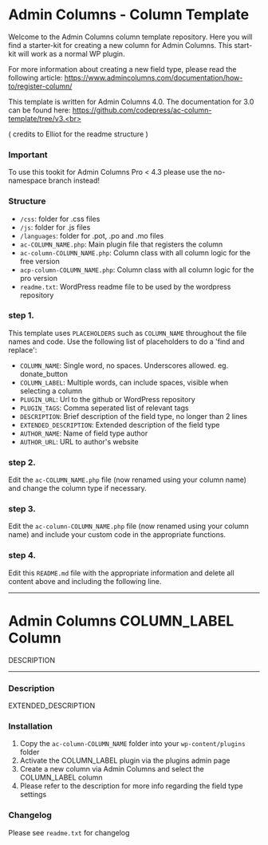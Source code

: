 # Admin Columns - Column Template

Welcome to the Admin Columns column template repository.
Here you will find a starter-kit for creating a new column for Admin Columns. This start-kit will work as a normal WP plugin.

For more information about creating a new field type, please read the following article:
https://www.admincolumns.com/documentation/how-to/register-column/

This template is written for Admin Columns 4.0. The documentation for 3.0 can be found here: https://github.com/codepress/ac-column-template/tree/v3.<br>

( credits to Elliot for the readme structure )

### Important

To use this tookit for Admin Columns Pro < 4.3 please use the no-namespace branch instead!

### Structure

* `/css`: folder for .css files
* `/js`:  folder for .js files
* `/languages`: folder for .pot, .po and .mo files
* `ac-COLUMN_NAME.php`: Main plugin file that registers the column
* `ac-column-COLUMN_NAME.php`: Column class with all column logic for the free version
* `acp-column-COLUMN_NAME.php`: Column class with all column logic for the pro version
* `readme.txt`: WordPress readme file to be used by the wordpress repository

### step 1.

This template uses `PLACEHOLDERS` such as `COLUMN_NAME` throughout the file names and code. Use the following list of placeholders to do a 'find and replace':

* `COLUMN_NAME`: Single word, no spaces. Underscores allowed. eg. donate_button
* `COLUMN_LABEL`: Multiple words, can include spaces, visible when selecting a column
* `PLUGIN_URL`: Url to the github or WordPress repository
* `PLUGIN_TAGS`: Comma seperated list of relevant tags
* `DESCRIPTION`: Brief description of the field type, no longer than 2 lines
* `EXTENDED_DESCRIPTION`: Extended description of the field type
* `AUTHOR_NAME`: Name of field type author
* `AUTHOR_URL`: URL to author's website

### step 2.

Edit the `ac-COLUMN_NAME.php` file (now renamed using your column name) and change the column type if necessary.

### step 3.

Edit the `ac-column-COLUMN_NAME.php` file (now renamed using your column name) and include your custom code in the appropriate functions.

### step 4.

Edit this `README.md` file with the appropriate information and delete all content above and including the following line.

-----------------------

# Admin Columns COLUMN_LABEL Column

DESCRIPTION

-----------------------

### Description

EXTENDED_DESCRIPTION

### Installation

1. Copy the `ac-column-COLUMN_NAME` folder into your `wp-content/plugins` folder
2. Activate the COLUMN_LABEL plugin via the plugins admin page
3. Create a new column via Admin Columns and select the COLUMN_LABEL column
4. Please refer to the description for more info regarding the field type settings

### Changelog
Please see `readme.txt` for changelog